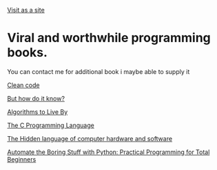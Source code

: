 [Visit as a site](https://razifalah.github.io/Programming-books/)

<h1>Viral and worthwhile programming books.</h1>
You can contact me for additional book i maybe able to supply it<br>

[Clean code](Books/CleanCode.pdf)

[But how do it know?](Books/ButHowDoItKnow.pdf)


[Algorithms to Live By](Books/AlgoToLiveBy.pdf)


[The C Programming Language](Books/Cascii.pdf)


[The Hidden language of computer hardware and software](Books/TheHiddenLangComputerHardwareAndSoftware.pdf)

[Automate the Boring Stuff with Python: Practical Programming for Total Beginners](Books/ATBS.pdf)

